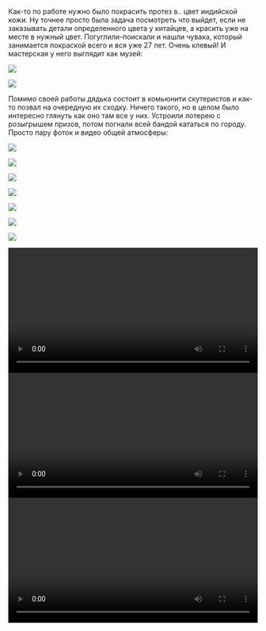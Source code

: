 [category]: <> (Travel, Malaysia)
[date]: <> (2024/03/10)
[title]: <> (Тусовка малайских скутеристов)

Как-то по работе нужно было покрасить протез в.. цвет индийской кожи. Ну точнее просто была задача посмотреть что выйдет, если не заказывать детали определенного цвета у китайцев, а красить уже на месте в нужный цвет. Погуглили-поискали и нашли чувака, который занимается покраской всего и вся уже 27 лет. Очень клевый! И мастерская у него выглядит как музей:

![](https://bafybeiazqc2jqukgw6ir6ewe5nezjik37tdy4b6cwmlo3avh7psealjcma.ipfs.flk-ipfs.xyz/1.jpg)

![](https://bafybeiazqc2jqukgw6ir6ewe5nezjik37tdy4b6cwmlo3avh7psealjcma.ipfs.flk-ipfs.xyz/2.jpg)

Помимо своей работы дядька состоит в комьюнити скутеристов и как-то позвал на очередную их сходку. Ничего такого, но в целом было интересно глянуть как оно там все у них. Устроили лотерею с розыгрышем призов, потом погнали всей бандой кататься по городу. Просто пару фоток и видео общей атмосферы:

![](https://bafybeiazqc2jqukgw6ir6ewe5nezjik37tdy4b6cwmlo3avh7psealjcma.ipfs.flk-ipfs.xyz/3.jpeg)

![](https://bafybeiazqc2jqukgw6ir6ewe5nezjik37tdy4b6cwmlo3avh7psealjcma.ipfs.flk-ipfs.xyz/4.jpeg)

![](https://bafybeiazqc2jqukgw6ir6ewe5nezjik37tdy4b6cwmlo3avh7psealjcma.ipfs.flk-ipfs.xyz/5.jpeg)

![](https://bafybeiazqc2jqukgw6ir6ewe5nezjik37tdy4b6cwmlo3avh7psealjcma.ipfs.flk-ipfs.xyz/6.jpeg)

![](https://bafybeiazqc2jqukgw6ir6ewe5nezjik37tdy4b6cwmlo3avh7psealjcma.ipfs.flk-ipfs.xyz/7.jpeg)

![](https://bafybeiazqc2jqukgw6ir6ewe5nezjik37tdy4b6cwmlo3avh7psealjcma.ipfs.flk-ipfs.xyz/8.jpeg)

![](https://bafybeiazqc2jqukgw6ir6ewe5nezjik37tdy4b6cwmlo3avh7psealjcma.ipfs.flk-ipfs.xyz/9.jpeg)

<video width="100%" place-items=center controls>
  <source src="https://bafybeiazqc2jqukgw6ir6ewe5nezjik37tdy4b6cwmlo3avh7psealjcma.ipfs.flk-ipfs.xyz/10.mp4" type="video/mp4">
</video>

<video width="100%" place-items=center controls>
  <source src="https://bafybeiazqc2jqukgw6ir6ewe5nezjik37tdy4b6cwmlo3avh7psealjcma.ipfs.flk-ipfs.xyz/11.mp4" type="video/mp4">
</video>

<video width="100%" place-items=center controls>
  <source src="https://bafybeiazqc2jqukgw6ir6ewe5nezjik37tdy4b6cwmlo3avh7psealjcma.ipfs.flk-ipfs.xyz/12.mp4" type="video/mp4">
</video>
